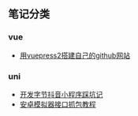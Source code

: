 ## 笔记分类
### vue
* [用vuepress2搭建自己的github网站](./vue/用vuepress2搭建自己的github网站/index.md)
### uni
* [开发字节抖音小程序踩坑记](./uni/开发字节抖音小程序踩坑记/index.md)
* [安卓模拟器接口抓包教程](./uni/安卓模拟器接口抓包教程/index.md)